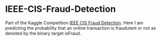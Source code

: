 # IEEE-CIS-Fraud-Detection
Part of the Kaggle Competition [IEEE CIS Fraud Detection](https://www.kaggle.com/c/ieee-fraud-detection/overview). Here I am predicting the probability that an online transaction is fraudulent or not as denoted by the binary target isFraud.
